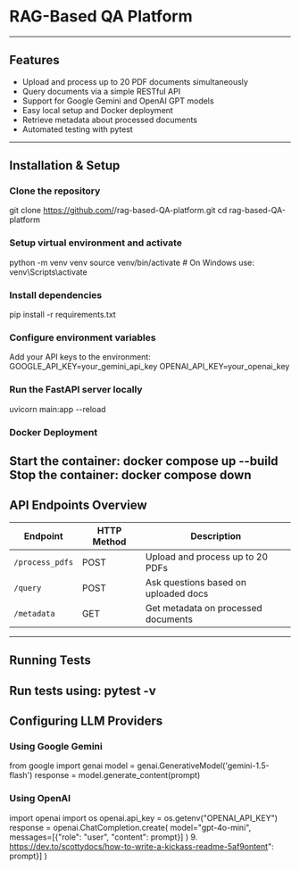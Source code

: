 # RAG-Based QA Platform
---
## Features
- Upload and process up to 20 PDF documents simultaneously
- Query documents via a simple RESTful API
- Support for Google Gemini and OpenAI GPT models
- Easy local setup and Docker deployment
- Retrieve metadata about processed documents
- Automated testing with pytest
---
## Installation & Setup
### Clone the repository
git clone https://github.com/<Neelesh018>/rag-based-QA-platform.git
cd rag-based-QA-platform
### Setup virtual environment and activate
python -m venv venv
source venv/bin/activate # On Windows use: venv\Scripts\activate
### Install dependencies
pip install -r requirements.txt
### Configure environment variables
Add your API keys to the environment:
GOOGLE_API_KEY=your_gemini_api_key
OPENAI_API_KEY=your_openai_key
### Run the FastAPI server locally
uvicorn main:app --reload
### Docker Deployment
Start the container:
docker compose up --build
Stop the container:
docker compose down
---
## API Endpoints Overview
| Endpoint | HTTP Method | Description |
|----------------|-------------|-----------------------------------|
| `/process_pdfs`| POST | Upload and process up to 20 PDFs |
| `/query` | POST | Ask questions based on uploaded docs |
| `/metadata` | GET | Get metadata on processed documents |
---
## Running Tests
Run tests using:
pytest -v
---
## Configuring LLM Providers
### Using Google Gemini
from google import genai
model = genai.GenerativeModel('gemini-1.5-flash')
response = model.generate_content(prompt)
### Using OpenAI
import openai
import os
openai.api_key = os.getenv("OPENAI_API_KEY")
response = openai.ChatCompletion.create(
model="gpt-4o-mini",
messages=[{"role": "user", "content": prompt}]
)
9. https://dev.to/scottydocs/how-to-write-a-kickass-readme-5af9ontent": prompt}]
)
